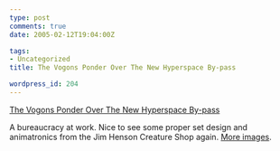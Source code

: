 ```yaml
---
type: post
comments: true
date: 2005-02-12T19:04:00Z

tags:
- Uncategorized
title: The Vogons Ponder Over The New Hyperspace By-pass

wordpress_id: 204
---
```


[The Vogons Ponder Over The New Hyperspace By-pass](http://media.filmforce.ign.com/media/034/034017/img_2593239.html)  

A bureaucracy at work. Nice to see some proper set design and animatronics from the Jim Henson Creature Shop again. [More images](http://media.filmforce.ign.com/media/034/034017/imgs_1.html).

